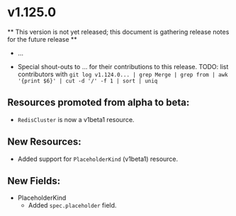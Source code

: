 # v1.125.0

** This version is not yet released; this document is gathering release notes for the future release **

* ...

* Special shout-outs to ... for their
  contributions to this release.
TODO: list contributors with `git log v1.124.0... | grep Merge | grep from | awk '{print $6}' | cut -d '/' -f 1 | sort | uniq`

## Resources promoted from alpha to beta:

* `RedisCluster` is now a v1beta1 resource.

## New Resources:

* Added support for `PlaceholderKind` (v1beta1) resource.

## New Fields:

* PlaceholderKind
  * Added `spec.placeholder` field.
